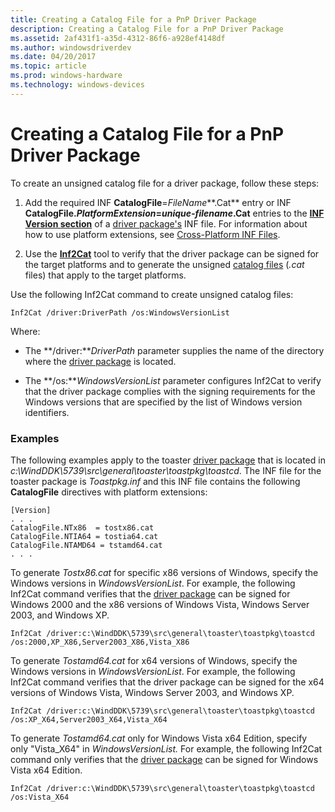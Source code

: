 ```yaml
---
title: Creating a Catalog File for a PnP Driver Package
description: Creating a Catalog File for a PnP Driver Package
ms.assetid: 2af431f1-a35d-4312-86f6-a928ef4148df
ms.author: windowsdriverdev
ms.date: 04/20/2017
ms.topic: article
ms.prod: windows-hardware
ms.technology: windows-devices
---
```


# Creating a Catalog File for a PnP Driver Package


To create an unsigned catalog file for a driver package, follow these steps:

1.  Add the required INF **CatalogFile**=*FileName***.Cat** entry or INF **CatalogFile.***PlatformExtension*=*unique-filename***.Cat** entries to the [**INF Version section**](inf-version-section.md) of a [driver package's](driver-packages.md) INF file. For information about how to use platform extensions, see [Cross-Platform INF Files](cross-platform-inf-files.md).

2.  Use the [**Inf2Cat**](https://msdn.microsoft.com/library/windows/hardware/ff547089) tool to verify that the driver package can be signed for the target platforms and to generate the unsigned [catalog files](catalog-files.md) (*.cat* files) that apply to the target platforms.

Use the following Inf2Cat command to create unsigned catalog files:

```
Inf2Cat /driver:DriverPath /os:WindowsVersionList
```

Where:

-   The **/driver:***DriverPath* parameter supplies the name of the directory where the [driver package](driver-packages.md) is located.

-   The **/os:***WindowsVersionList* parameter configures Inf2Cat to verify that the driver package complies with the signing requirements for the Windows versions that are specified by the list of Windows version identifiers.

### Examples

The following examples apply to the toaster [driver package](driver-packages.md) that is located in *c:\\WindDDK\\5739\\src\\general\\toaster\\toastpkg\\toastcd*. The INF file for the toaster package is *Toastpkg.inf* and this INF file contains the following **CatalogFile** directives with platform extensions:

```
[Version]
. . .
CatalogFile.NTx86  = tostx86.cat
CatalogFile.NTIA64 = tostia64.cat
CatalogFile.NTAMD64 = tstamd64.cat
. . .
```

To generate *Tostx86.cat* for specific x86 versions of Windows, specify the Windows versions in *WindowsVersionList*. For example, the following Inf2Cat command verifies that the [driver package](driver-packages.md) can be signed for Windows 2000 and the x86 versions of Windows Vista, Windows Server 2003, and Windows XP.

```
Inf2Cat /driver:c:\WindDDK\5739\src\general\toaster\toastpkg\toastcd /os:2000,XP_X86,Server2003_X86,Vista_X86
```

To generate *Tostamd64.cat* for x64 versions of Windows, specify the Windows versions in *WindowsVersionList*. For example, the following Inf2Cat command verifies that the driver package can be signed for the x64 versions of Windows Vista, Windows Server 2003, and Windows XP.

```
Inf2Cat /driver:c:\WindDDK\5739\src\general\toaster\toastpkg\toastcd /os:XP_X64,Server2003_X64,Vista_X64
```

To generate *Tostamd64.cat* only for Windows Vista x64 Edition, specify only "Vista\_X64" in *WindowsVersionList.* For example, the following Inf2Cat command only verifies that the [driver package](driver-packages.md) can be signed for Windows Vista x64 Edition.

```
Inf2Cat /driver:c:\WindDDK\5739\src\general\toaster\toastpkg\toastcd /os:Vista_X64
```

 

 





